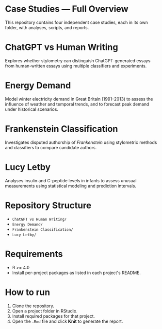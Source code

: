 Case Studies — Full Overview
===========================

This repository contains four independent case studies, each in its own folder, with analyses, scripts, and reports.

ChatGPT vs Human Writing
========================
Explores whether stylometry can distinguish ChatGPT-generated essays from human-written essays using multiple classifiers and experiments.

Energy Demand
=============
Model winter electricity demand in Great Britain (1991–2013) to assess the influence of weather and temporal trends, and to forecast peak demand under historical scenarios.

Frankenstein Classification
==========================
Investigates disputed authorship of *Frankenstein* using stylometric methods and classifiers to compare candidate authors.

Lucy Letby
==========
Analyses insulin and C-peptide levels in infants to assess unusual measurements using statistical modeling and prediction intervals.

Repository Structure
====================
- `ChatGPT vs Human Writing/`
- `Energy Demand/`
- `Frankenstein Classification/`
- `Lucy Letby/`

Requirements
============
- R >= 4.0
- Install per-project packages as listed in each project's README.

How to run
==========
1. Clone the repository.
2. Open a project folder in RStudio.
3. Install required packages for that project.
4. Open the `.Rmd` file and click **Knit** to generate the report.
